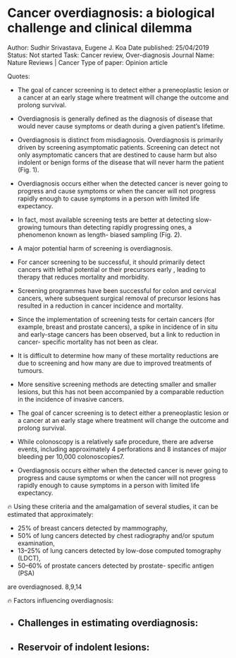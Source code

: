 # Cancer overdiagnosis: a biological challenge and clinical dilemma

Author: Sudhir Srivastava, Eugene J. Koa 
Date published: 25/04/2019
Status: Not started
Task: Cancer review, Over-diagnosis
Journal Name: Nature Reviews | Cancer 
Type of paper: Opinion article

Quotes:

- The goal of cancer screening is to detect either a preneoplastic lesion or a cancer at an early stage where treatment will change the outcome and prolong survival.
- Overdiagnosis is generally defined as the diagnosis of disease that would never cause symptoms or death during a given patient’s lifetime.
- Overdiagnosis is distinct from misdiagnosis. Overdiagnosis is primarily driven by screening asymptomatic patients. Screening can detect not only asymptomatic cancers that are destined to cause harm but also indolent or benign forms of the disease that will never harm the patient (Fig. 1).
- Overdiagnosis occurs either when the detected cancer is never going to progress and cause symptoms or when the cancer will not progress rapidly enough to cause symptoms in a person with limited life expectancy.
- In fact, most available screening tests are better at detecting slow- growing tumours than detecting rapidly progressing ones, a phenomenon known as length- biased sampling (Fig. 2).
- A major potential harm of screening is overdiagnosis.
- For cancer screening to be successful, it should primarily detect cancers with lethal potential or their precursors early , leading to therapy that reduces mortality and morbidity.
- Screening programmes have been successful for colon and cervical cancers, where subsequent surgical removal of precursor lesions has resulted in a reduction in cancer incidence and mortality.
- Since the implementation of screening tests for certain cancers (for example, breast and prostate cancers), a spike in incidence of in situ and early-stage cancers has been observed, but a link to reduction in cancer- specific mortality has not been as clear.
- It is difficult to determine how many of these mortality reductions are due to screening and how many are due to improved treatments of tumours.

- More sensitive screening methods are detecting smaller and smaller lesions, but this has not been accompanied by a comparable reduction in the incidence of invasive cancers.

- The goal of cancer screening is to detect either a preneoplastic lesion or a cancer at an early stage where treatment will change the outcome and prolong survival.

- While colonoscopy is a relatively safe procedure, there are adverse events, including approximately 4 perforations and 8 instances of major bleeding per 10,000 colonoscopies7.
- Overdiagnosis occurs either when the detected cancer is never going to progress and cause symptoms or when the cancer will not progress rapidly enough to cause symptoms in a person with limited life expectancy.

<aside>
🔥 Using these criteria and the amalgamation of several studies, it can be estimated that approximately:

- 25% of breast cancers detected by mammography,
- 50% of lung cancers detected by chest radiography and/or sputum examination,
- 13–25% of lung cancers detected by low-dose computed tomography (LDCT),
- 50–60% of prostate cancers detected by prostate- specific antigen (PSA)

 are overdiagnosed. 8,9,14

</aside>

<aside>
🔥 Factors influencing overdiagnosis:

- Challenges in estimating overdiagnosis:
    - 
- Reservoir of indolent lesions:
    - 
</aside>